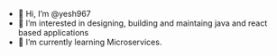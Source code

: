 - 👋 Hi, I’m @yesh967
- 👀 I’m interested in designing, building and maintaing java and react based applications 
- 🌱 I’m currently learning Microservices.

